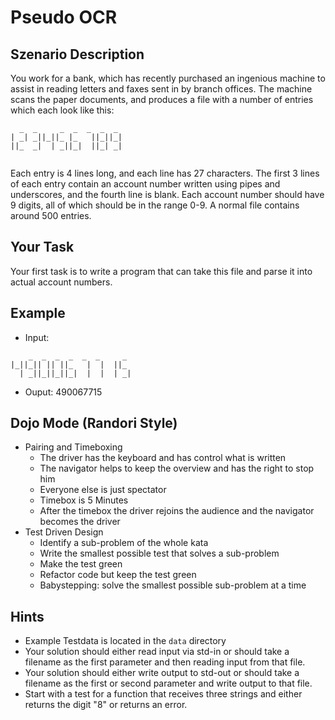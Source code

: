 Pseudo OCR
==========

Szenario Description
-----------------------
You work for a bank, which has recently purchased an ingenious machine to assist
in reading letters and faxes sent in by branch offices. The machine scans the
paper documents, and produces a file with a number of entries which each look
like this:
```
  _  _     _  _  _  _  _
| _| _||_||_ |_   ||_||_|
||_  _|  | _||_|  ||_| _|
                           
```

Each entry is 4 lines long, and each line has 27 characters. The first 3 lines
of each entry contain an account number written using pipes and underscores, and
the fourth line is blank. Each account number should have 9 digits, all of which
should be in the range 0-9. A normal file contains around 500 entries.

Your Task
----------
Your first task is to write a program that can take this file and parse it into
actual account numbers.

Example
--------
* Input:
```
    _  _  _  _  _  _     _ 
|_||_|| || ||_   |  |  ||_ 
  | _||_||_||_|  |  |  | _| 

```
* Ouput: 490067715

Dojo Mode (Randori Style)
----------------------------
* Pairing and Timeboxing
  * The driver has the keyboard and has control what is written
  * The navigator helps to keep the overview and has the right to stop him 
  * Everyone else is just spectator 
  * Timebox is 5 Minutes
  * After the timebox the driver rejoins the audience and the navigator becomes the driver
* Test Driven Design
  * Identify a sub-problem of the whole kata
  * Write the smallest possible test that solves a sub-problem
  * Make the test green
  * Refactor code but keep the test green
  * Babystepping: solve the smallest possible sub-problem at a time

Hints
------
* Example Testdata is located in the `data` directory
* Your solution should either read input via std-in or should take a
  filename as the first parameter and then reading input from that file.
* Your solution should either write output to std-out or should take a filename
  as the first or second parameter and write output to that file.
* Start with a test for a function that receives three strings and either
  returns the digit "8" or returns an error.
